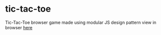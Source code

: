 # tic-tac-toe
Tic-Tac-Toe browser game made using modular JS design pattern
view in browser [here](https://ansellmaximilian.github.io/tic-tac-toe)
